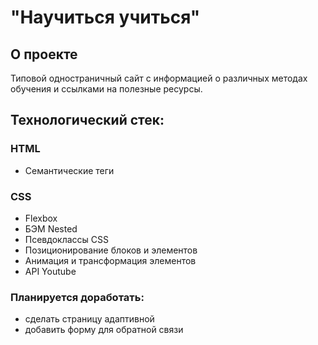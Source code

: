 # "Научиться учиться"

## О проекте
Типовой одностраничный сайт с информацией о различных методах обучения и ссылками на полезные ресурсы.

## Технологический стек:
### HTML
* Семантические теги
### СSS
* Flexbox
* БЭМ Nested
* Псевдоклассы CSS
* Позиционирование блоков и элементов
* Анимация и трансформация элементов
* API Youtube

### Планируется доработать:
- сделать страницу адаптивной
- добавить форму для обратной связи
